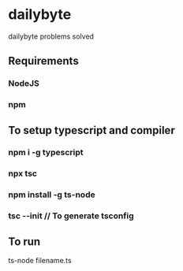 # dailybyte
dailybyte problems solved

## Requirements
### NodeJS
### npm

## To setup typescript and compiler

### npm i -g typescript
### npx tsc
### npm install -g ts-node
### tsc --init // To generate tsconfig


## To run

ts-node filename.ts
